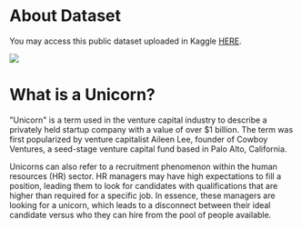 # About Dataset

You may access this public dataset uploaded in Kaggle [HERE](https://www.kaggle.com/datasets/ramjasmaurya/unicorn-startups?sort=published).

![](https://wsp-blog-images.s3.amazonaws.com/uploads/2022/01/11125810/black-unicorn-made-out-of-triangles-3d-illustration-stockpack-istock-scaled-e1641923925459-960x608.jpg)

# What is a Unicorn?

"Unicorn" is a term used in the venture capital industry to describe a privately held startup company with a value of over $1 billion. The term was first popularized by venture capitalist Aileen Lee, founder of Cowboy Ventures, a seed-stage venture capital fund based in Palo Alto, California.

Unicorns can also refer to a recruitment phenomenon within the human resources (HR) sector. HR managers may have high expectations to fill a position, leading them to look for candidates with qualifications that are higher than required for a specific job. In essence, these managers are looking for a unicorn, which leads to a disconnect between their ideal candidate versus who they can hire from the pool of people available.
